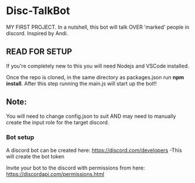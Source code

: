 # Disc-TalkBot
MY FIRST PROJECT.
In a nutshell, this bot will talk OVER 'marked' people in discord. Inspired by Andi.

## READ FOR SETUP
If you're completely new to this you will need Nodejs and VSCode installed.

Once the repo is cloned, in the same directory as packages.json run **npm install**.
After this step running the main.js will start up the bot!!

## Note:
You will need to change config.json to suit AND may need to manually create the input role for the target discord.

### Bot setup
A discord bot can be created here: https://discord.com/developers
-This will create the bot token

Invite your bot to the discord with permissions from here: https://discordapi.com/permissions.html


